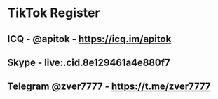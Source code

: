 # TikTok Register

## ICQ - @apitok - https://icq.im/apitok 
## Skype - live:.cid.8e129461a4e880f7
## Telegram @zver7777 - https://t.me/zver7777
